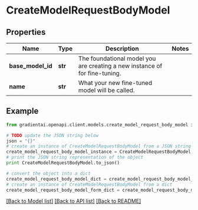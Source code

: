 # CreateModelRequestBodyModel


## Properties
Name | Type | Description | Notes
------------ | ------------- | ------------- | -------------
**base_model_id** | **str** | The foundational model you are creating a new instance of for fine-tuning. | 
**name** | **str** | What your new fine-tuned model will be called. | 

## Example

```python
from gradientai.openapi.client.models.create_model_request_body_model import CreateModelRequestBodyModel

# TODO update the JSON string below
json = "{}"
# create an instance of CreateModelRequestBodyModel from a JSON string
create_model_request_body_model_instance = CreateModelRequestBodyModel.from_json(json)
# print the JSON string representation of the object
print CreateModelRequestBodyModel.to_json()

# convert the object into a dict
create_model_request_body_model_dict = create_model_request_body_model_instance.to_dict()
# create an instance of CreateModelRequestBodyModel from a dict
create_model_request_body_model_form_dict = create_model_request_body_model.from_dict(create_model_request_body_model_dict)
```
[[Back to Model list]](../README.md#documentation-for-models) [[Back to API list]](../README.md#documentation-for-api-endpoints) [[Back to README]](../README.md)


